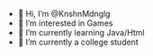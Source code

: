 - 👋 Hi, I’m @KnshnMdnglg
- 👀 I’m interested in Games
- 🌱 I’m currently learning Java/Html
- 🌱 I’m currently a college student
